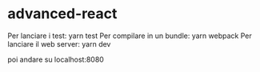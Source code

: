 # advanced-react
Per lanciare i test: yarn test
Per compilare in un bundle: yarn webpack
Per lanciare il web server: yarn dev

poi andare su localhost:8080